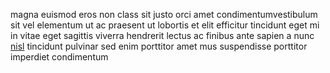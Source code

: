 magna euismod eros non class sit justo orci amet condimentumvestibulum sit vel
elementum ut ac praesent ut lobortis et elit efficitur tincidunt eget mi in
vitae eget sagittis viverra hendrerit lectus ac finibus ante sapien a nunc
[nisl](generated_webpages/eget4.md) tincidunt pulvinar sed enim porttitor amet
mus suspendisse porttitor imperdiet condimentum